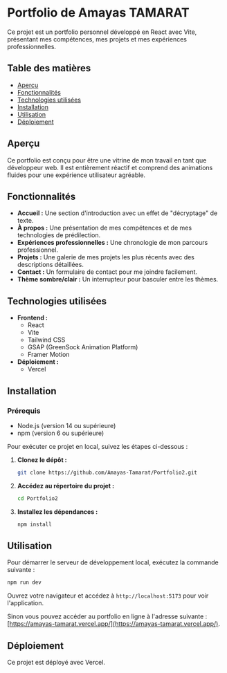 # Portfolio de Amayas TAMARAT

Ce projet est un portfolio personnel développé en React avec Vite, présentant mes compétences, mes projets et mes expériences professionnelles.

## Table des matières

- [Aperçu](#aperçu)
- [Fonctionnalités](#fonctionnalités)
- [Technologies utilisées](#technologies-utilisées)
- [Installation](#installation)
- [Utilisation](#utilisation)
- [Déploiement](#déploiement)

## Aperçu

Ce portfolio est conçu pour être une vitrine de mon travail en tant que développeur web. Il est entièrement réactif et comprend des animations fluides pour une expérience utilisateur agréable.

## Fonctionnalités

- **Accueil :** Une section d'introduction avec un effet de "décryptage" de texte.
- **À propos :** Une présentation de mes compétences et de mes technologies de prédilection.
- **Expériences professionnelles :** Une chronologie de mon parcours professionnel.
- **Projets :** Une galerie de mes projets les plus récents avec des descriptions détaillées.
- **Contact :** Un formulaire de contact pour me joindre facilement.
- **Thème sombre/clair :** Un interrupteur pour basculer entre les thèmes.

## Technologies utilisées

- **Frontend :**
    - React
    - Vite
    - Tailwind CSS
    - GSAP (GreenSock Animation Platform)
    - Framer Motion
- **Déploiement :**
    - Vercel

## Installation

### Prérequis
- Node.js (version 14 ou supérieure)
- npm (version 6 ou supérieure)

Pour exécuter ce projet en local, suivez les étapes ci-dessous :

1. **Clonez le dépôt :**

   ```bash
   git clone https://github.com/Amayas-Tamarat/Portfolio2.git
   ```

2. **Accédez au répertoire du projet :**

   ```bash
   cd Portfolio2
   ```

3. **Installez les dépendances :**

   ```bash
   npm install
   ```

## Utilisation

Pour démarrer le serveur de développement local, exécutez la commande suivante :

```bash
npm run dev
```

Ouvrez votre navigateur et accédez à `http://localhost:5173` pour voir l'application.

Sinon vous pouvez accéder au portfolio en ligne à l'adresse suivante : [https://amayas-tamarat.vercel.app/](https://amayas-tamarat.vercel.app/).

## Déploiement

Ce projet est déployé avec Vercel. 
